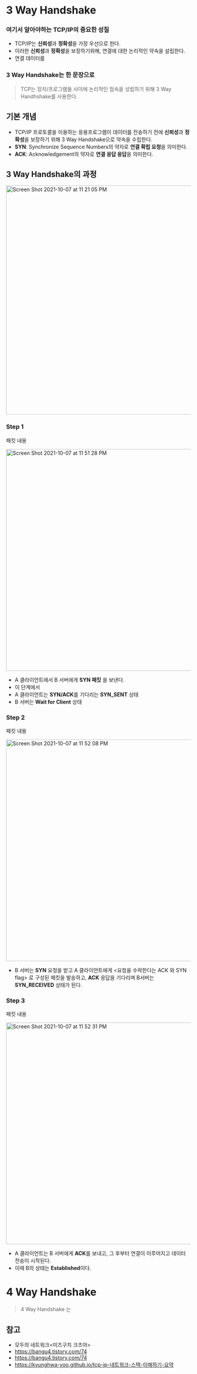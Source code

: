 # 3 Way Handshake

### 여기서 알아야하는 TCP/IP의 중요한 성질
  - TCP/IP는 **신뢰성**과 **정확성**을 가장 우선으로 한다.
  - 이러한 **신뢰성**과 **정확성**을 보장하기위해, 연결에 대한 논리적인 약속을 설립한다.
  - 연결 데이터를 

### 3 Way Handshake는 한 문장으로
  > TCP는 장치/프로그램들 사이에 논리적인 접속을 성립하기 위해 3 Way Handhshake를 사용한다.

## 기본 개념
  * TCP/IP 프로토콜을 이용하는 응용프로그램이 데이터를 전송하기 전에 **신뢰성**과 **정확성**을 보장하기 위해 3 Way Handshake으로 약속을 수립한다.
  * **SYN**: Synchronize Sequence Numbers의 약자로 **연결 확립 요청**을 의미한다.
  * **ACK**: Acknowledgement의 약자로 **연결 응답 응답**을 의미한다.
  
## 3 Way Handshake의 과정

<img width="623" alt="Screen Shot 2021-10-07 at 11 21 05 PM" src="https://user-images.githubusercontent.com/33091784/136404085-9bad914c-4619-4a8b-ade1-809d383c8b8d.png">

### Step 1

패킷 내용

<img width="603" alt="Screen Shot 2021-10-07 at 11 51 28 PM" src="https://user-images.githubusercontent.com/33091784/136409627-9a272256-c972-41b7-a779-83f6e60a7741.png">

  - A 클라이언트에서 B 서버에게 **SYN 패킷** 을 보낸다.
  - 이 단계에서
  - A 클라이언트는 **SYN/ACK**를 기다리는 **SYN_SENT** 상태
  - B 서버는 **Wait for Client** 상태

### Step 2

패킷 내용

<img width="603" alt="Screen Shot 2021-10-07 at 11 52 08 PM" src="https://user-images.githubusercontent.com/33091784/136409740-be8c0f54-f1ef-45a2-ba5a-b0171629292d.png">

  - B 서버는 **SYN** 요청을 받고 A 클라이언트에게 <요청을 수락한다는 ACK 와 SYN flag> 로 구성된 패킷을 발송하고,
 **ACK** 응답을 기다리며 B서버는 **SYN_RECEIVED** 상태가 된다.

### Step 3

패킷 내용

<img width="603" alt="Screen Shot 2021-10-07 at 11 52 31 PM" src="https://user-images.githubusercontent.com/33091784/136409779-40e892ab-c56f-4f90-91e1-0e8ac83ec761.png">

  - A 클라이언트는 B 서버에게 **ACK**를 보내고, 그 후부터 연결이 이루어지고 데이터 전송이 시작된다.
  - 이때 B의 상태는 **Established**이다.

# 4 Way Handshake
  > 4 Way Handshake 는 

## 참고
- 모두의 네트워크<미즈구치 크츠야>
- https://bangu4.tistory.com/74
- https://bangu4.tistory.com/74
- https://kyunghwa-yoo.github.io/tcp-ip-네트워크-스택-이해하기-요약
  


